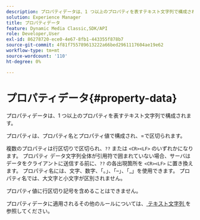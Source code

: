 ```yaml
---
description: プロパティデータは、1 つ以上のプロパティを表すテキスト文字列で構成されます。
solution: Experience Manager
title: プロパティデータ
feature: Dynamic Media Classic,SDK/API
role: Developer,User
exl-id: 86278720-ece0-4e67-8fb1-443355f878b7
source-git-commit: 4f81f755789613222a66bed2961117604ae19e62
workflow-type: tm+mt
source-wordcount: '110'
ht-degree: 0%

---
```


# プロパティデータ{#property-data}

プロパティデータは、1 つ以上のプロパティを表すテキスト文字列で構成されます。

プロパティは、プロパティ名とプロパティ値で構成され、=で区切られます。

複数のプロパティは行区切りで区切られ、`??` または `<CR><LF>` のいずれかになります。 プロパティ データ文字列全体が引用符で囲まれていない場合、サーバはデータをクライアントに送信する前に、`??` の各出現箇所を `<CR><LF>` に置き換えます。 プロパティ名には、文字、数字、「。」、「–」、「_」を使用できます。 プロパティ名では、大文字と小文字が区別されません。

プロパティ値に行区切り記号を含めることはできません。

プロパティデータに適用されるその他のルールについては、[ テキスト文字列 ](../../../../../../is-api/image-catalog/image-serving-api-ref/c-image-catalog-reference/c-overview/c-common-data-types/r-text-string.md#reference-ae0a9e181b0e40c6bcdb43af7f481d63) を参照してください。
